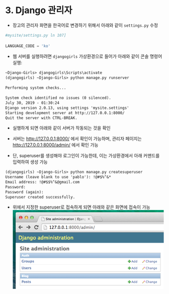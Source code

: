 # 3. Django 관리자

- 장고의 관리자 화면을 한국어로 변경하기 위해서 아래와 같이 `settings.py` 수정
```python
#mysite/settings.py ln 107]

LANGUAGE_CODE = 'ko'
```

- 웹 서버를 실행하려면 `djangogirls` 가상환경으로 들어가 아래와 같이 콘솔 명령어 실행:
```shell
~Django-Girls> djangogirls\Scripts\activate
(djangogirls) ~Django-Girls> python manage.py runserver

Performing system checks...

System check identified no issues (0 silenced).
July 30, 2019 - 01:30:24
Django version 2.0.13, using settings 'mysite.settings'
Starting development server at http://127.0.0.1:8000/
Quit the server with CTRL-BREAK.
```
- 실행하게 되면 아래와 같이 서버가 작동되는 것을 확인

- 서버는 http://127.0.0.1:8000/ 에서 확인이 가능하며, 관리자 페이지는 http://127.0.0.1:8000/admin/ 에서 확인 가능
- 단, superuser를 생성해야 로그인이 가능한데, 이는 가상환경에서 아래 커맨드를 입력하여 생성 가능
```shell
(djangogirls) ~Django-Girls> python manage.py createsuperuser
Username (leave blank to use 'pablo'): !@#$%^&*
Email address: !@#$$%^&@gmail.com
Password:
Password (again):
Superuser created successfully.
```
- 위에서 지정한 superuser로 접속하게 되면 아래와 같은 화면에 접속이 가능
![](md_src/django_admin.png)
